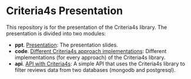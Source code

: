 # Criteria4s Presentation

This repository is for the presentation of the Criteria4s library. The presentation is divided into two modules:

- **ppt**. [Presentation](ppt/criteria4s-ppt.pdf): The presentation slides.
- **code**. [Different Criteria4s approach implementations](src/main/scala/io/github/rafafrdz/criteria4s/presentation): Different implementations (for every approach) of the Criteria4s library.
- **api**. [API with Criteria4s](server/README.md): A simple API that uses the Criteria4s library to filter reviews data from two databases (mongodb and postgresql).
